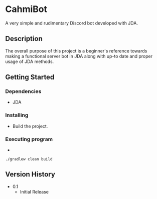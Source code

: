 # CahmiBot 

A very simple and rudimentary Discord bot developed with JDA.

## Description

The overall purpose of this project is a beginner's reference towards making a functional server bot in JDA along with up-to date and proper usage of JDA methods.

## Getting Started

### Dependencies

* JDA

### Installing

* Build the project.

### Executing program

* 
```
./gradlew clean build
```

## Version History

* 0.1
    * Initial Release
